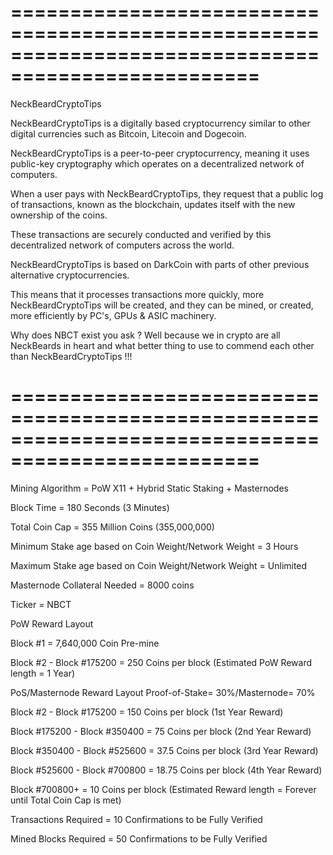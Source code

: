 
===================================================================================================
===================================================================================================

NeckBeardCryptoTips

NeckBeardCryptoTips is a digitally based cryptocurrency similar to other digital currencies such as Bitcoin, Litecoin and Dogecoin.

NeckBeardCryptoTips is a peer-to-peer cryptocurrency, meaning it uses public-key cryptography which operates on a decentralized network of computers.

When a user pays with NeckBeardCryptoTips, they request that a public log of transactions, known as the blockchain, updates itself with the new ownership of the coins.

These transactions are securely conducted and verified by this decentralized network of computers across the world.

NeckBeardCryptoTips is based on DarkCoin with parts of other previous alternative cryptocurrencies.

This means that it processes transactions more quickly, more NeckBeardCryptoTips will be created, and they can be mined, or created, more efficiently by PC's, GPUs & ASIC machinery.

Why does NBCT exist you ask ? Well because we in crypto are all NeckBeards in heart and what better thing to use to commend each other than NeckBeardCryptoTips !!!

===================================================================================================
===================================================================================================

Mining Algorithm = PoW X11 + Hybrid Static Staking + Masternodes

Block Time = 180 Seconds (3 Minutes)

Total Coin Cap = 355 Million Coins (355,000,000)

Minimum Stake age based on Coin Weight/Network Weight = 3 Hours

Maximum Stake age based on Coin Weight/Network Weight = Unlimited

Masternode Collateral Needed = 8000 coins

Ticker = NBCT

PoW Reward Layout

Block #1 = 7,640,000 Coin Pre-mine

Block #2 - Block #175200 = 250 Coins per block (Estimated PoW Reward length = 1 Year)

PoS/Masternode Reward Layout
Proof-of-Stake= 30%/Masternode= 70%

Block #2 - Block #175200 = 150 Coins per block (1st Year Reward)

Block #175200  - Block #350400 = 75 Coins per block (2nd Year Reward)

Block #350400 - Block #525600 = 37.5 Coins per block (3rd Year Reward)

Block #525600 - Block #700800 = 18.75 Coins per block (4th Year Reward)

Block #700800+ = 10 Coins per block (Estimated Reward length = Forever until Total Coin Cap is met)

Transactions Required = 10 Confirmations to be Fully Verified

Mined Blocks Required = 50 Confirmations to be Fully Verified
